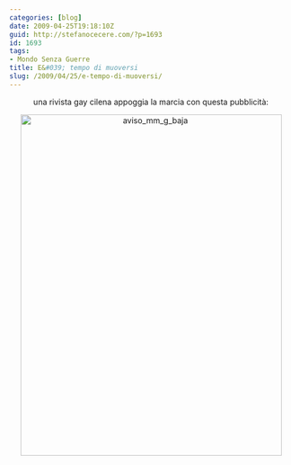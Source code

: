 ```yaml
---
categories: [blog]
date: 2009-04-25T19:18:10Z
guid: http://stefanocecere.com/?p=1693
id: 1693
tags:
- Mondo Senza Guerre
title: E&#039; tempo di muoversi
slug: /2009/04/25/e-tempo-di-muoversi/
---
```


<p style="text-align: center">
  una rivista gay cilena appoggia la marcia con questa pubblicità:
</p>

<p style="text-align: center">
  <img class="aligncenter size-full wp-image-1694" title="aviso_mm_g_baja" src="http://stefanocecere.com/wp-content/uploads/sites/3/2009/04/aviso_mm_g_baja.jpg" alt="aviso_mm_g_baja" width="465" height="607" srcset="http://stefanocecere.com/wp-content/uploads/sites/3/2009/04/aviso_mm_g_baja.jpg 665w, http://stefanocecere.com/wp-content/uploads/sites/3/2009/04/aviso_mm_g_baja-230x300.jpg 230w" sizes="(max-width: 465px) 100vw, 465px" />
</p>